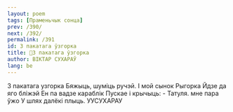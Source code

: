 ```yaml
---
layout: poem
tags: [Праменьчык сонца]
prev: /390/
next: /392/
permalink: /391
id: З пакатага ўзгорка
title: 🚧З пакатага ўзгорка
author: ВІКТАР СУХАРАЎ
lang: be
---
```



3 пакатага узгорка Бяжыць, шуміць ручэй.
I мой сынок Рыгорка Йдзе да яго бліжэй Ен па вадзе караблік Пускае і крычыць: - Татуля. мне пара ўжо У шлях далёкі плыць.
УУСУХАРАУ
